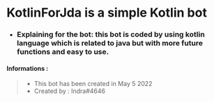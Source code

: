 # KotlinForJda is a simple Kotlin bot

- ### Explaining for the bot: this bot is coded by using kotlin language which is related to java but with more future functions and easy to use.


#### Informations :
> - This bot has been created in May 5 2022
> - Created by : Indra#4646
